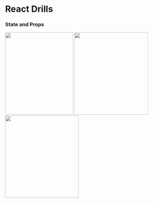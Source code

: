 # React Drills

### State and Props

<p float="left">
  <img src="https://github.com/Rasbandit/React-Drills/blob/master/images/Clicker/Clicker.jpg" width="220" height="267">
  <img src="https://github.com/Rasbandit/React-Drills/blob/master/images/Team Maker/Team-Maker.jpg" width="239" height="267">
  <img src="https://github.com/Rasbandit/React-Drills/blob/master/images/Painting Selector/Painting-Gallery.jpg" width="238" height="267">
</p>
